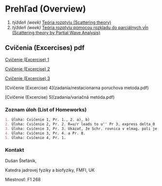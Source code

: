 # Prehľad (Overview)
1. *týždeň (week)* [Teória rozptylu (Scattering theory)](prvy_tyzden.html)
2. *týždeň (week)* [Teória rozptylu pomocou rozkladu do parciálnych vĺn (Scattering theory by Partial Wave Analysis)](druhy_tyzden.html)

## Cvičenia (Excercises) pdf
[Cvičenie (Excercise) 1](zadania/Rozptyl2016.pdf )

[Cvičenie (Excercise) 2](zadania/fazy2016.pdf ) 

[Cvičenie (Excercise) 3](zadania/castica%20v%20elmag%20poli%2BBohm%20Aharonov%20efekt.pdf ) 

[Cvičenie (Excercise) 4](zadania/nestacionarna poruchova metoda.pdf)

[Cvičenie (Excercise) 5](zadania/variačná metóda.pdf)

### Zoznam úloh (List of Homeworks)

```markdown
1. Úloha: Cvičenie 1, Pr. 1., 2. a), b)
2. Úloha: Cvičenie 2, Pr. 2. R=u/r leads to u'' Pr 3. express delta_0
3. Úloha: Cvičenie 3, Pr. 3. Ukázať, že Schr. rovnica v elmag. poli je lokálne kalibračne invariantná
4. Úloha: Cvičenie 3, Pr. 4. a Pr. 8.
5. Úloha: Cvičenie 4, Pr. 1.

```

### Kontakt

Dušan Štefánik,

Katedra jadrovej fyziky a biofyziky, FMFI, UK

Miestnosť: F1 268


